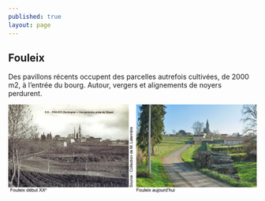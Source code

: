 ```yaml
---
published: true
layout: page
---
```


## Fouleix

Des pavillons récents occupent des parcelles autrefois cultivées, de 2000 m2, à l’entrée du bourg. Autour, vergers et alignements de noyers perdurent.   


![](/data/images/20/histoire/20_HISTOIRE_POPCP6.jpg)


